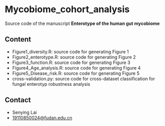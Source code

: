 # Mycobiome_cohort_analysis
Source code of the manuscript **Enterotype of the human gut mycobiome**

## Content
- Figure1_diversity.R: source code for generating Figure 1
- Figure2_enterotype.R: source code for generating Figure 2
- Figure3_function.R: source code for generating Figure 3
- Figure4_Age_analysis.R: source code for generating Figure 4
- Figure5_Disease_risk.R: source code for generating Figure 5
- cross-validation.py: source code for cross-dataset classification for fungal enterotyp robustness analysis

## Contact
- Senying Lai
- 19110850024@fudan.edu.cn
